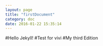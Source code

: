 ```yaml
---
layout: page
title: "firstDocument"
category: doc
date: 2016-01-22 15:35:14
---
```


#Hello Jekyll!
#Test for vivi
#My third Edition


